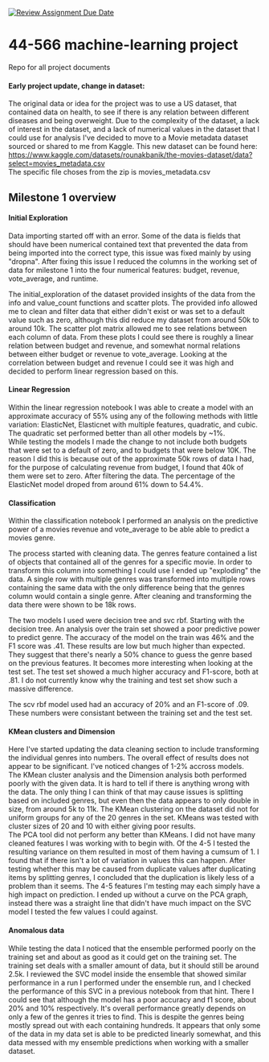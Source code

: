 [![Review Assignment Due Date](https://classroom.github.com/assets/deadline-readme-button-24ddc0f5d75046c5622901739e7c5dd533143b0c8e959d652212380cedb1ea36.svg)](https://classroom.github.com/a/7lKBcjfN)
# 44-566 machine-learning project
Repo for all project documents  

#### Early project update, change in dataset:
The original data or idea for the project was to use a US dataset, that contained data on health, to see if there is any relation between different diseases and being overweight. Due to the complexity of the dataset, a lack of interest in the dataset, and a lack of numerical values in the dataset that I could use for analysis I've decided to move to a Movie metadata dataset sourced or shared to me from Kaggle.
This new dataset can be found here: https://www.kaggle.com/datasets/rounakbanik/the-movies-dataset/data?select=movies_metadata.csv  
The specific file choses from the zip is movies_metadata.csv  

## Milestone 1 overview
#### Initial Exploration
Data importing started off with an error. Some of the data is fields that should have been numerical contained text that prevented the data from being imported into the correct type, this issue was fixed mainly by using "dropna". After fixing this issue I reduced the columns in the working set of data for milestone 1 into the four numerical features: budget, revenue, vote_average, and runtime.  
  
The initial_exploration of the dataset provided insights of the data from the info and value_count functions and scatter plots. The provided info allowed me to clean and filter data that either didn't exist or was set to a default value such as zero, although this did reduce my dataset from around 50k to around 10k. The scatter plot matrix allowed me to see relations between each column of data. From these plots I could see there is roughly a linear relation between budget and revenue, and somewhat normal relations between either budget or revenue to vote_average. Looking at the correlation between budget and revenue I could see it was high and decided to perform linear regression based on this.  
  
#### Linear Regression
Within the linear regression notebook I was able to create a model with an approximate accuracy of 55% using any of the following methods with little variation: ElasticNet, Elasticnet with multiple features, quadratic, and cubic. The quadratic set performed better than all other models by ~1%.  
While testing the models I made the change to not include both budgets that were set to a default of zero, and to budgets that were below 10K. The reason I did this is because out of the approximate 50k rows of data I had, for the purpose of calculating revenue from budget, I found that 40k of them were set to zero. After filtering the data. The percentage of the ElasticNet model droped from around 61% down to 54.4%.

#### Classification
Within the classification notebook I performed an analysis on the predictive power of a movies revenue and vote_average to be able able to predict a movies genre.  

The process started with cleaning data. The genres feature contained a list of objects that contained all of the genres for a specific movie. In order to transform this column into something I could use I ended up "exploding" the data. A single row with multiple genres was transformed into multiple rows containing the same data with the only difference being that the genres column would contain a single genre. After cleaning and transforming the data there were shown to be 18k rows. 

The two models I used were decision tree and svc rbf. Starting with the decision tree. An analysis over the train set showed a poor predictive power to predict genre. The accuracy of the model on the train was 46% and the F1 score was .41. These results are low but much higher than expected. They suggest that there's nearly a 50% chance to guess the genre based on the previous features. It becomes more interesting when looking at the test set. The test set showed a much higher accuracy and F1-score, both at .81. I do not currently know why the training and test set show such a massive difference.  

The scv rbf model used had an accuracy of 20% and an F1-score of .09. These numbers were consistant between the training set and the test set.  

#### KMean clusters and Dimension
Here I've started updating the data cleaning section to include transforming the individual genres into numbers. The overall effect of results does not appear to be significant. I've noticed changes of 1-2% accross models.  
The KMean cluster analysis and the Dimension analysis both performed poorly with the given data. It is hard to tell if there is anything wrong with the data. The only thing I can think of that may cause issues is splitting based on included genres, but even then the data appears to only double in size, from around 5k to 11k. The KMean clustering on the dataset did not for uniform groups for any of the 20 genres in the set. KMeans was tested with cluster sizes of 20 and 10 with either giving poor results.  
The PCA tool did not perform any better than KMeans. I did not have many cleaned features I was working with to begin with. Of the 4-5 I tested the resulting variance on them resulted in most of them having a cumsum of 1. I found that if there isn't a lot of variation in values this can happen. After testing whether this may be caused from duplicate values after duplicating items by splitting genres, I concluded that the duplication is likely less of a problem than it seems. The 4-5 features I'm testing may each simply have a high impact on prediction. I ended up without a curve on the PCA graph, instead there was a straight line that didn't have much impact on the SVC model I tested the few values I could against.

#### Anomalous data
While testing the data I noticed that the ensemble performed poorly on the training set and about as good as it could get on the training set. The training set deals with a smaller amount of data, but it should still be around 2.5k. I reviewed the SVC model inside the ensemble that showed similar performance in a run I performed under the ensemble run, and I checked the performance of this SVC in a previous notebook from that hint. There I could see that although the model has a poor accuracy and f1 score, about 20% and 10% respectively. It's overall performance greatly depends on only a few of the genres it tries to find. This is despite the genres being mostly spread out with each containing hundreds. It appears that only some of the data in my data set is able to be predicted linearly somewhat, and this data messed with my ensemble predictions when working with a smaller dataset.
